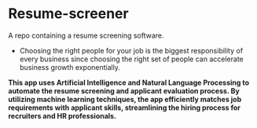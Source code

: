 # Resume-screener
A repo containing a resume screening software.

- Choosing the right people for your job is the biggest responsibility of every business since choosing the right set of people can accelerate business growth exponentially.

**This app uses Artificial Intelligence and Natural Language Processing to automate the resume screening and applicant evaluation process. By utilizing machine learning techniques, the app efficiently matches job requirements with applicant skills, streamlining the hiring process for recruiters and HR professionals.**
